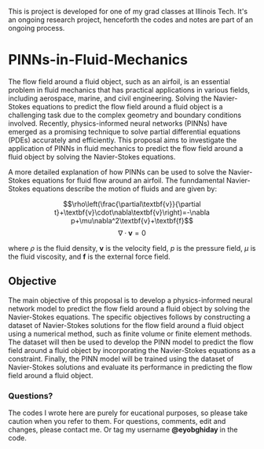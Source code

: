 This is project is developed for one of my grad classes at Illinois Tech. It's an ongoing research project, henceforth the codes and notes are part of an ongoing process.

# PINNs-in-Fluid-Mechanics

The flow field around a fluid object, such as an airfoil, is an essential problem in fluid mechanics that has practical applications in various fields, including aerospace, marine, and civil engineering. Solving the Navier-Stokes equations to predict the flow field around a fluid object is a challenging task due to the complex geometry and boundary conditions involved. Recently, physics-informed neural networks (PINNs) have emerged as a promising technique to solve partial differential equations (PDEs) accurately and efficiently. This proposal aims to investigate the application of PINNs in fluid mechanics to predict the flow field around a fluid object by solving the Navier-Stokes equations.

A more detailed explanation of how PINNs can be used to solve the Navier-Stokes equations for fluid flow around an airfoil. The funndamental Navier-Stokes equations describe the motion of fluids and are given by:

$$\rho\left(\frac{\partial\textbf{v}}{\partial t}+\textbf{v}\cdot\nabla\textbf{v}\right)=-\nabla p+\mu\nabla^2\textbf{v}+\textbf{f}$$
$$\nabla\cdot\textbf{v}=0$$

where $\rho$ is the fluid density, $\textbf{v}$ is the velocity field, $p$ is the pressure field, $\mu$ is the fluid viscosity, and $\textbf{f}$ is the external force field.

## Objective

The main objective of this proposal is to develop a physics-informed neural network model to predict the flow field around a fluid object by solving the Navier-Stokes equations. The specific objectives follows by constructing a dataset of Navier-Stokes solutions for the flow field around a fluid object using a numerical method, such as finite volume or finite element methods. The dataset will then be used to develop the PINN model to predict the flow field around a fluid object by incorporating the Navier-Stokes equations as a constraint. Finally, the PINN model will be trained using the dataset of Navier-Stokes solutions and evaluate its performance in predicting the flow field around a fluid object.

### Questions?
The codes I wrote here are purely for eucational purposes, so please take caution when you refer to them. For questions, comments, edit and changes, please contact me. Or tag my username <b> @eyobghiday </b> in the code.
